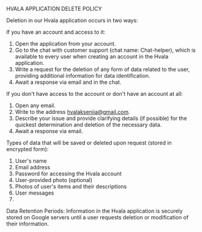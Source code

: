 HVALA APPLICATION DELETE POLICY

Deletion in our Hvala application occurs in two ways:

If you have an account and access to it:

1. Open the application from your account.
2. Go to the chat with customer support (chat name: Chat-helper), which is available to every user when creating an account in the Hvala application.
3. Write a request for the deletion of any form of data related to the user, providing additional information for data identification.
4. Await a response via email and in the chat.

If you don't have access to the account or don't have an account at all:

1. Open any email.
2. Write to the address hvalakseniia@gmail.com.
3. Describe your issue and provide clarifying details (if possible) for the quickest determination and deletion of the necessary data.
4. Await a response via email.

Types of data that will be saved or deleted upon request (stored in encrypted form):

1. User's name
2. Email address
3. Password for accessing the Hvala account
4. User-provided photo (optional)
5. Photos of user's items and their descriptions
6. User messages
7. 
Data Retention Periods:
Information in the Hvala application is securely stored on Google servers until a user requests deletion or modification of their information.

